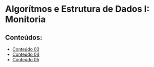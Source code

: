 # Algorítmos e Estrutura de Dados I: Monitoria

## Conteúdos:
 - [Conteúdo 03](https://github.com/cc-dhc/dhc-aed-1/blob/main/monitoria/src/conteudos/Conteudo03.java)
 - [Conteúdo 04](https://github.com/cc-dhc/dhc-aed-1/blob/main/monitoria/src/conteudos/Conteudo04.java)
 - [Conteúdo 05](https://github.com/cc-dhc/dhc-aed-1/blob/main/monitoria/src/conteudos/Conteudo05.java)
